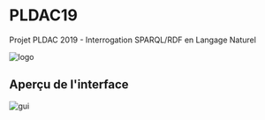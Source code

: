 # PLDAC19
Projet PLDAC 2019 - Interrogation SPARQL/RDF en Langage Naturel

![logo](https://github.com/Dorian25/sparquery/tree/master/gui-examples/sparquery.png)

## Aperçu de l'interface 
![gui](https://github.com/Dorian25/sparquery/tree/master/gui-examples/gui-6.png)

